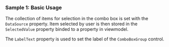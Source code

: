 ﻿### Sample 1: Basic Usage

The collection of items for selection in the combo box is set with the `DataSource` property.
Item selected by user is then stored in the `SelectedValue` property binded to a property in viewmodel.

The `LabelText` property is used to set the label of the `ComboBoxGroup` control.
